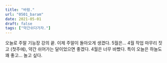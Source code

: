 ```yaml
---
title: "바람."
url: "0501_baram"
date: 2021-05-01
draft: false
tags: ["약간쉬다가자."]
---
```

오늘로 주말 기능장 강의 끝. 이제 주말이 돌아오게 생겼다. 5월은... 4월 작업 마무리 짓고 (첫주에), 약간 쉬어가는 달이었으면 좋겠다. 4월은 너무 바빴다. 특이 오늘은 하늘도 꽤 좋고... 놀고 싶다.
